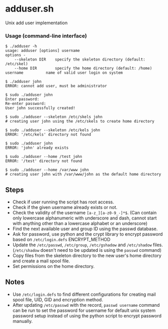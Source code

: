 # adduser.sh
Unix add user implementation

### Usage (command-line interface)
	$ ./adduser -h
	usage: adduser [options] username
	options -
    	--skeleton DIR    specify the skeleton directory (default: /etc/skel)                                                     
    	--home DIR        specify the home directory (default: /home)
	username          name of valid user login on system
	
	$ ./adduser john
	ERROR: cannot add user, must be administrator
	
	$ sudo ./adduser john
	Enter password:                                                                                                                                                                                         
	Re-enter password:                                                                                                                                                                                      
	User john successfully created!   
	
	$ sudo ./adduser --skeleton /etc/skels john
	# creating user john using the /etc/skels to create home directory
	
	$ sudo ./adduser --skeleton /etc/kels john
	ERROR: '/etc/kels' directory not found
	
	$ sudo ./adduser john
	ERROR: 'john' already exists 
	
	$ sudo ./adduser --home /test john
	ERROR: '/test' directory not found 
	
	$ sudo ./adduser --home /var/www john
	# creating user john with /var/www/john as the default home directory	
	
## Steps
- Check if user running the script has root access.
- Check if the given username already exists or not.
- Check the validity of the username `[a-z_][a-z0-9_-]*$`. (Can contain only lowercase alphanumeric with underscore and dash, cannot start with anything other than a lowercase alphabet or an underscore)
- Find the next available user and group ID using the passwd database.
- Ask for password, use python and the crypt library to encrypt password based on `/etc/login.defs` ENCRYPT_METHOD
- Update the `/etc/passwd`, `/etc/group`, `/etc/gshadow` and `/etc/shadow` files. (`/etc/shadow` doesn't need to be updated is using the `passwd` command)
- Copy files from the skeleton directory to the new user's home directory and create a mail spool file.
- Set permissions on the home directory.

## Notes
- Use `/etc/login.defs` to find different configurations for creating mail spool file, UID, GID and encryption method.
- After updating `/etc/passwd` with the record, `passwd username` command can be run to set the password for username for default unix system password setup instead of using the python script to encrypt password manually.

